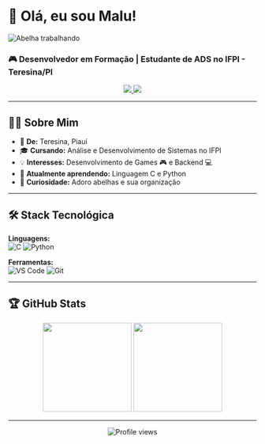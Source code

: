 # 🐝 **Olá, eu sou Malu!**  
![Abelha trabalhando](https://media.giphy.com/media/v1.Y2lkPTc5MGI3NjExYWRvbGQ2dWU0NmhpZmloM2wxcDAwZGM5cmZqMzBud3JhNTdrbjN0eiZlcD12MV9naWZzX3NlYXJjaCZjdD1n/xT9Igw68FPqdn25g1G/giphy.gif)


### 🎮 **Desenvolvedor em Formação** | **Estudante de ADS no IFPI - Teresina/PI**  

<div align="center">
  <a href="https://github.com/malusccp">
    <img src="https://img.shields.io/badge/GitHub-100000?style=for-the-badge&logo=github&logoColor=white">
  </a>
  <a href="https://linkedin.com/in/marialuiza-morais">
    <img src="https://img.shields.io/badge/LinkedIn-0077B5?style=for-the-badge&logo=linkedin&logoColor=white">
  </a>
</div>

---

## 👨‍💻 **Sobre Mim**  

- 🏡 **De:** Teresina, Piauí  
- 🎓 **Cursando:** Análise e Desenvolvimento de Sistemas no IFPI  
- 💡 **Interesses:** Desenvolvimento de Games 🎮 e Backend 💻  
- 🌱 **Atualmente aprendendo:** Linguagem C e Python  
- 🐝 **Curiosidade:** Adoro abelhas e sua organização 

---

## 🛠 **Stack Tecnológica**  

**Linguagens:**  
![C](https://img.shields.io/badge/C-00599C?style=for-the-badge&logo=c&logoColor=white)
![Python](https://img.shields.io/badge/Python-3776AB?style=for-the-badge&logo=python&logoColor=white)

**Ferramentas:**  
![VS Code](https://img.shields.io/badge/VS_Code-007ACC?style=for-the-badge&logo=visual-studio-code&logoColor=white)
![Git](https://img.shields.io/badge/Git-F05032?style=for-the-badge&logo=git&logoColor=white)

---

## 🏆 **GitHub Stats**  

<div align="center">
  <img height="180em" src="https://github-readme-stats.vercel.app/api?username=malusccp&show_icons=true&theme=dracula">
  <img height="180em" src="https://github-readme-stats.vercel.app/api/top-langs/?username=malusccp&layout=compact&theme=dracula">
</div>

---  

<div align="center">
  <img src="https://komarev.com/ghpvc/?username=malusccp&color=blue" alt="Profile views">
</div>


